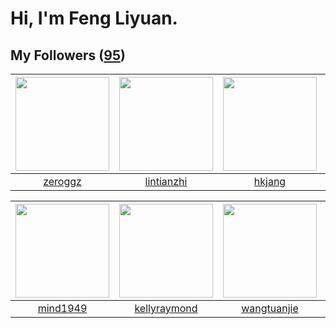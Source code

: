 # Hi, I'm Feng Liyuan.

## My Followers ([95](https://github.com/SunRunAway?tab=followers))

| <img src="https://avatars.githubusercontent.com/u/55519398?v=4" width="150" height="150" /> | <img src="https://avatars.githubusercontent.com/u/1457382?v=4" width="150" height="150" /> | <img src="https://avatars.githubusercontent.com/u/3069493?v=4" width="150" height="150" /> | <img src="https://avatars.githubusercontent.com/u/3381789?v=4" width="150" height="150" /> |
| :-----------------------------------------------------------------------------------------: | :----------------------------------------------------------------------------------------: | :----------------------------------------------------------------------------------------: | :----------------------------------------------------------------------------------------: |
|                            [zeroggz](https://github.com/zeroggz)                            |                         [lintianzhi](https://github.com/lintianzhi)                        |                             [hkjang](https://github.com/hkjang)                            |                             [Renkai](https://github.com/Renkai)                            |

| <img src="https://avatars.githubusercontent.com/u/19871320?v=4" width="150" height="150" /> | <img src="https://avatars.githubusercontent.com/u/58126365?v=4" width="150" height="150" /> | <img src="https://avatars.githubusercontent.com/u/4090971?v=4" width="150" height="150" /> | <img src="https://avatars.githubusercontent.com/u/15918072?v=4" width="150" height="150" /> |
| :-----------------------------------------------------------------------------------------: | :-----------------------------------------------------------------------------------------: | :----------------------------------------------------------------------------------------: | :-----------------------------------------------------------------------------------------: |
|                           [mind1949](https://github.com/mind1949)                           |                       [kellyraymond](https://github.com/kellyraymond)                       |                        [wangtuanjie](https://github.com/wangtuanjie)                       |                     [xzhangxian1008](https://github.com/xzhangxian1008)                     |